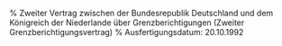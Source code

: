 % Zweiter Vertrag zwischen der Bundesrepublik Deutschland und dem Königreich der Niederlande über Grenzberichtigungen (Zweiter Grenzberichtigungsvertrag)
% Ausfertigungsdatum: 20.10.1992
 